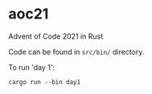 # aoc21
Advent of Code 2021 in Rust

Code can be found in `src/bin/` directory.

To run 'day 1':
```
cargo run --bin day1
```
